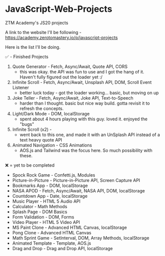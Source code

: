 # JavaScript-Web-Projects
ZTM Academy's JS20 projects


A link to the website I'll be following - https://academy.zerotomastery.io/p/javascript-projects

Here is the list I'll be doing. 

✅ - Finished Projects
1. Quote Generator - Fetch, Async/Await, Quote API, CORS
    - this was okay. the API was fun to use and I got the hang of it. Haven't fully figured out the loader yet :/
2. Infinite Scroll - Fetch, Async/Await, Unsplash API, DOM, Scroll Event Listener
    - better luck today - got the loader working... basic, but moving on up
3. Joke Teller - Fetch, Async/Await, Joke API, Text-to-Speech
    - harder than I thought. basic but nice way build. gotta revisit it to refresh the concepts. 
4. Light/Dark Mode - DOM, localStorage
    - spent about 4 hours playing with this guy. loved it. enjoyed the "bugs"
5. Infinite Scroll (x2) - 
    - went back to this one, and made it with an UnSplash API instead of a text heavy quote API
6. Animated Navigation - CSS Animations
    - AOS.js and Tailwind was the focus here. So much possibility with these. 



❌ = yet to be completed
- Spock Rock Game - Confetti.js, Modules
- Picture-in-Picture - Picture-in-Picture API, Screen Capture API
- Bookmarks App - DOM, localStorage
- NASA APOD - Fetch, Async/Await, NASA API, DOM, localStorage
- Countdown App - Date, localStorage
- Music Player - HTML 5 Audio API
- Calculator - Math Methods
- Splash Page - DOM Basics
- Form Validation - DOM, Forms
- Video Player - HTML 5 Video API
- MS Paint Clone - Advanced HTML Canvas, localStorage
- Pong Clone - Advanced HTML Canvas
- Math Sprint Game - SetInterval, DOM, Array Methods, localStorage
- Animated Template - Template, AOS.js
- Drag and Drop - Drag and Drop API, localStorage

